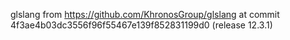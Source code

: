 glslang from https://github.com/KhronosGroup/glslang at commit 4f3ae4b03dc3556f96f55467e139f852831199d0 (release 12.3.1)
